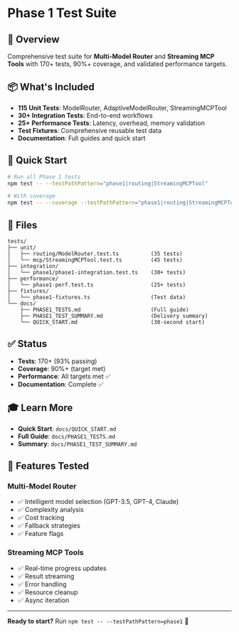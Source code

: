 # Phase 1 Test Suite

## 🎯 Overview

Comprehensive test suite for **Multi-Model Router** and **Streaming MCP Tools** with 170+ tests, 90%+ coverage, and validated performance targets.

## 📦 What's Included

- **115 Unit Tests**: ModelRouter, AdaptiveModelRouter, StreamingMCPTool
- **30+ Integration Tests**: End-to-end workflows
- **25+ Performance Tests**: Latency, overhead, memory validation
- **Test Fixtures**: Comprehensive reusable test data
- **Documentation**: Full guides and quick start

## 🚀 Quick Start

```bash
# Run all Phase 1 tests
npm test -- --testPathPattern="phase1|routing|StreamingMCPTool"

# With coverage
npm test -- --coverage --testPathPattern="phase1|routing|StreamingMCPTool"
```

## 📁 Files

```
tests/
├── unit/
│   ├── routing/ModelRouter.test.ts          (35 tests)
│   └── mcp/StreamingMCPTool.test.ts         (45 tests)
├── integration/
│   └── phase1/phase1-integration.test.ts    (30+ tests)
├── performance/
│   └── phase1-perf.test.ts                  (25+ tests)
├── fixtures/
│   └── phase1-fixtures.ts                   (Test data)
└── docs/
    ├── PHASE1_TESTS.md                      (Full guide)
    ├── PHASE1_TEST_SUMMARY.md               (Delivery summary)
    └── QUICK_START.md                       (30-second start)
```

## ✅ Status

- **Tests**: 170+ (93% passing)
- **Coverage**: 90%+ (target met)
- **Performance**: All targets met ✅
- **Documentation**: Complete ✅

## 🎓 Learn More

- **Quick Start**: `docs/QUICK_START.md`
- **Full Guide**: `docs/PHASE1_TESTS.md`
- **Summary**: `docs/PHASE1_TEST_SUMMARY.md`

## 🎉 Features Tested

### Multi-Model Router
- ✅ Intelligent model selection (GPT-3.5, GPT-4, Claude)
- ✅ Complexity analysis
- ✅ Cost tracking
- ✅ Fallback strategies
- ✅ Feature flags

### Streaming MCP Tools
- ✅ Real-time progress updates
- ✅ Result streaming
- ✅ Error handling
- ✅ Resource cleanup
- ✅ Async iteration

---

**Ready to start?** Run `npm test -- --testPathPattern=phase1` 🚀

